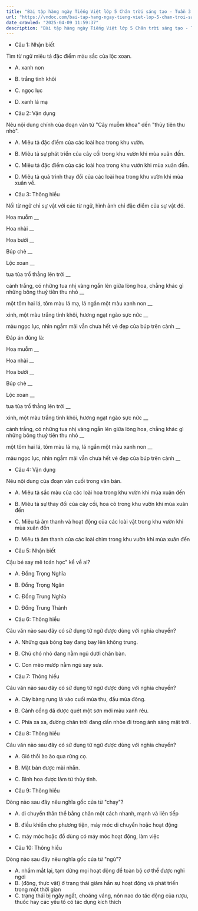 ```yaml
---
title: "Bài tập hàng ngày Tiếng Việt lớp 5 Chân trời sáng tạo - Tuần 3 - Thứ 5 gồm các câu hỏi tổng hợp nội dung Đọc hiểu văn bản và Luyện từ và câu được học ở Tuần 3 trong chương trình Tiếng Việt lớp 5 Tập 1 Chân trời sáng tạo."
url: "https://vndoc.com/bai-tap-hang-ngay-tieng-viet-lop-5-chan-troi-sang-tao-tuan-3-thu-5-327260"
date_crawled: "2025-04-09 11:59:37"
description: "Bài tập hàng ngày Tiếng Việt lớp 5 Chân trời sáng tạo - Tuần 3 - Thứ 5 gồm các câu hỏi tổng hợp nội dung Đọc hiểu văn bản và Luyện từ và câu được học ở Tuần 3 trong chương trình Tiếng Việt lớp 5 Tập 1 Chân trời sáng tạo."
---
```


* Câu 1:  Nhận biết

Tìm từ ngữ miêu tả đặc điểm màu sắc của lộc xoan.

  * A. xanh non 
  * B. trắng tinh khôi 
  * C. ngọc lục 
  * D. xanh lá mạ 



* Câu 2:  Vận dụng

Nêu nội dung chính của đoạn văn từ "Cây muỗm khoa" dến "thủy tiên thu nhỏ".

  * A. Miêu tả đặc điểm của các loài hoa trong khu vườn. 
  * B. Miêu tả sự phát triển của cây cối trong khu vườn khi mùa xuân đến. 
  * C. Miêu tả đặc điểm của các loài hoa trong khu vườn khi mùa xuân đến. 
  * D. Miêu tả quá trình thay đổi của các loài hoa trong khu vườn khi mùa xuân về. 



* Câu 3:  Thông hiểu

Nối từ ngữ chỉ sự vật với các từ ngữ, hình ảnh chỉ đặc điểm của sự vật đó.

Hoa muỗm  __

Hoa nhài __

Hoa bưởi __

Búp chè __

Lộc xoan __

tua tủa trổ thẳng lên trời __

cánh trắng, có những tua nhị vàng ngắn lên giữa lòng hoa, chẳng khác gì những bông thuỷ tiên thu nhỏ __

một tôm hai lá, tôm màu lá mạ, lá ngắn một màu xanh non __

xinh, một màu trắng tinh khôi, hương ngạt ngào sực nức __

màu ngọc lục, nhìn ngắm mãi vẫn chưa hết vẻ đẹp của búp trên cành __

Đáp án đúng là:

Hoa muỗm __

Hoa nhài __

Hoa bưởi __

Búp chè __

Lộc xoan __

tua tủa trổ thẳng lên trời __

xinh, một màu trắng tinh khôi, hương ngạt ngào sực nức __

cánh trắng, có những tua nhị vàng ngắn lên giữa lòng hoa, chẳng khác gì những bông thuỷ tiên thu nhỏ __

một tôm hai lá, tôm màu lá mạ, lá ngắn một màu xanh non __

màu ngọc lục, nhìn ngắm mãi vẫn chưa hết vẻ đẹp của búp trên cành __

* Câu 4: Vận dụng

Nêu nội dung của đoạn văn cuối trong văn bản.

  * A. Miêu tả sắc màu của các loài hoa trong khu vườn khi mùa xuân đến 
  * B. Miêu tả sự thay đổi của cây cối, hoa cỏ trong khu vườn khi mùa xuân đến 
  * C. Miêu tả âm thanh và hoạt động của các loài vật trong khu vườn khi mùa xuân đến 
  * D. Miêu tả âm thanh của các loài chim trong khu vườn khi mùa xuân đến 



* Câu 5:  Nhận biết

Cậu bé say mê toán học" kể về ai?

  * A. Đổng Trọng Nghĩa 
  * B. Đổng Trọng Ngân 
  * C. Đổng Trung Nghĩa 
  * D. Đổng Trung Thành 



* Câu 6:  Thông hiểu

Câu văn nào sau đây có sử dụng từ ngữ được dùng với nghĩa chuyển?

  * A. Những quả bóng bay đang bay lên không trung. 
  * B. Chú chó nhỏ đang nằm ngủ dưới chân bàn. 
  * C. Con mèo mướp nằm ngủ say sưa. 



* Câu 7:  Thông hiểu

Câu văn nào sau đây có sử dụng từ ngữ được dùng với nghĩa chuyển?

  * A. Cây bàng rụng lá vào cuối mùa thu, đầu mùa đông. 
  * B. Cánh cổng đã được quét một sơn mới màu xanh rêu. 
  * C. Phía xa xa, đường chân trời đang dần nhòe đi trong ánh sáng mặt trời. 



* Câu 8:  Thông hiểu

Câu văn nào sau đây có sử dụng từ ngữ được dùng với nghĩa chuyển?

  * A. Gió thổi ào ào qua rừng cọ. 
  * B. Mặt bàn được mài nhẵn. 
  * C. Bình hoa được làm từ thủy tinh. 



* Câu 9:  Thông hiểu

Dòng nào sau đây nêu nghĩa gốc của từ "chạy"?

  * A. di chuyển thân thể bằng chân một cách nhanh, mạnh và liên tiếp 
  * B. điều khiển cho phương tiện, máy móc di chuyển hoặc hoạt động 
  * C. máy móc hoặc đồ dùng có máy móc hoạt động, làm việc 



* Câu 10:  Thông hiểu

Dòng nào sau đây nêu nghĩa gốc của từ "ngủ"?

  * A. nhắm mắt lại, tạm dừng mọi hoạt động để toàn bộ cơ thể được nghỉ ngơi 
  * B. (động, thực vật) ở trạng thái giảm hẳn sự hoạt động và phát triển trong một thời gian 
  * C. trạng thái bị ngây ngất, choáng váng, nôn nao do tác động của rượu, thuốc hay các yếu tố có tác dụng kích thích 


